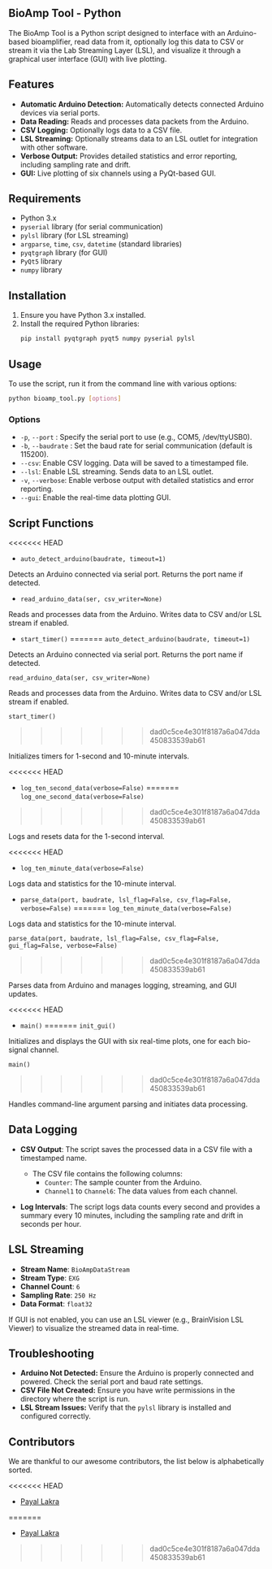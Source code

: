 ## BioAmp Tool - Python

The BioAmp Tool is a Python script designed to interface with an Arduino-based bioamplifier, read data from it, optionally log this data to CSV or stream it via the Lab Streaming Layer (LSL), and visualize it through a graphical user interface (GUI) with live plotting.

## Features

- **Automatic Arduino Detection:** Automatically detects connected Arduino devices via serial ports.
- **Data Reading:** Reads and processes data packets from the Arduino.
- **CSV Logging:** Optionally logs data to a CSV file.
- **LSL Streaming:** Optionally streams data to an LSL outlet for integration with other software.
- **Verbose Output:** Provides detailed statistics and error reporting, including sampling rate and drift.
- **GUI:** Live plotting of six channels using a PyQt-based GUI.

## Requirements

- Python 3.x
- `pyserial` library (for serial communication)
- `pylsl` library (for LSL streaming)
- `argparse`, `time`, `csv`, `datetime` (standard libraries)
- `pyqtgraph` library (for GUI)
- `PyQt5` library
- `numpy` library

## Installation

1. Ensure you have Python 3.x installed.
2. Install the required Python libraries:
    ```bash
    pip install pyqtgraph pyqt5 numpy pyserial pylsl
    ```

## Usage

To use the script, run it from the command line with various options:

```bash
python bioamp_tool.py [options]
```

### Options

- `-p`, `--port` <port>: Specify the serial port to use (e.g., COM5, /dev/ttyUSB0).
- `-b`, `--baudrate` <baudrate>: Set the baud rate for serial communication (default is 115200).
- `--csv`: Enable CSV logging. Data will be saved to a timestamped file.
- `--lsl`: Enable LSL streaming. Sends data to an LSL outlet.
- `-v`, `--verbose`: Enable verbose output with detailed statistics and error reporting.
- `--gui`: Enable the real-time data plotting GUI.

## Script Functions

<<<<<<< HEAD
- `auto_detect_arduino(baudrate, timeout=1)`

Detects an Arduino connected via serial port. Returns the port name if detected.

- `read_arduino_data(ser, csv_writer=None)`

Reads and processes data from the Arduino. Writes data to CSV and/or LSL stream if enabled.

- `start_timer()`
=======
 `auto_detect_arduino(baudrate, timeout=1)`

Detects an Arduino connected via serial port. Returns the port name if detected.

`read_arduino_data(ser, csv_writer=None)`

Reads and processes data from the Arduino. Writes data to CSV and/or LSL stream if enabled.

 `start_timer()`
>>>>>>> dad0c5ce4e301f8187a6a047dda450833539ab61

Initializes timers for 1-second and 10-minute intervals.

<<<<<<< HEAD
- `log_ten_second_data(verbose=False)`
=======
 `log_one_second_data(verbose=False)`
>>>>>>> dad0c5ce4e301f8187a6a047dda450833539ab61

Logs and resets data for the 1-second interval.

<<<<<<< HEAD
- `log_ten_minute_data(verbose=False)`

Logs data and statistics for the 10-minute interval.

- `parse_data(port, baudrate, lsl_flag=False, csv_flag=False, verbose=False)`
=======
 `log_ten_minute_data(verbose=False)`

Logs data and statistics for the 10-minute interval.

 `parse_data(port, baudrate, lsl_flag=False, csv_flag=False, gui_flag=False, verbose=False)`
>>>>>>> dad0c5ce4e301f8187a6a047dda450833539ab61

Parses data from Arduino and manages logging, streaming, and GUI updates.

<<<<<<< HEAD
- `main()`
=======
 `init_gui()`

Initializes and displays the GUI with six real-time plots, one for each bio-signal channel.

 `main()`
>>>>>>> dad0c5ce4e301f8187a6a047dda450833539ab61

Handles command-line argument parsing and initiates data processing.

## Data Logging

- **CSV Output**: The script saves the processed data in a CSV file with a timestamped name.
  - The CSV file contains the following columns:
    - `Counter`: The sample counter from the Arduino.
    - `Channel1` to `Channel6`: The data values from each channel.

- **Log Intervals**: The script logs data counts every second and provides a summary every 10 minutes, including the sampling rate and drift in seconds per hour.

## LSL Streaming

- **Stream Name**: `BioAmpDataStream`
- **Stream Type**: `EXG`
- **Channel Count**: `6`
- **Sampling Rate**: `250 Hz`
- **Data Format**: `float32`

If GUI is not enabled, you can use an LSL viewer (e.g., BrainVision LSL Viewer) to visualize the streamed data in real-time.

## Troubleshooting

- **Arduino Not Detected:** Ensure the Arduino is properly connected and powered. Check the serial port and baud rate settings.
- **CSV File Not Created:** Ensure you have write permissions in the directory where the script is run.
- **LSL Stream Issues:** Verify that the `pylsl` library is installed and configured correctly.

## Contributors

We are thankful to our awesome contributors, the list below is alphabetically sorted.

<<<<<<< HEAD
- [Payal Lakra](https://github.com/payallakra)
 
=======
- [Payal Lakra](https://github.com/payallakra)
>>>>>>> dad0c5ce4e301f8187a6a047dda450833539ab61

